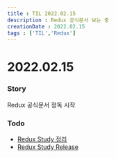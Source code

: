 ```yaml
---
title : TIL 2022.02.15
description : Redux 공식문서 보는 중
creationDate : 2022.02.15
tags : ['TIL','Redux']
---
```


# 2022.02.15

### Story
Redux 공식문서 정독 시작 

### Todo
- [Redux Study 정리](/TIL/study/redux/story)
- [Redux Study Release](/TIL/study/study/redux/release)


